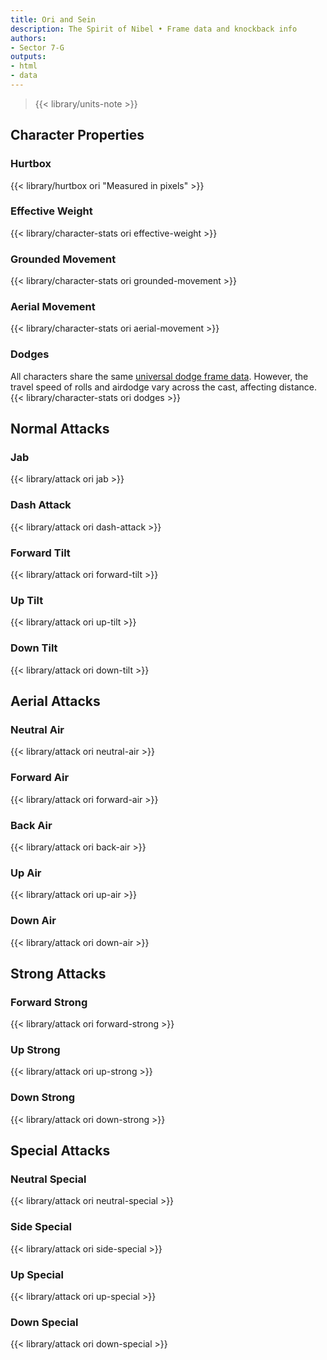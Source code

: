 ```yaml
---
title: Ori and Sein
description: The Spirit of Nibel • Frame data and knockback info
authors:
- Sector 7-G
outputs:
- html
- data
---
```


> {{< library/units-note >}}

## Character Properties
### Hurtbox
{{< library/hurtbox ori "Measured in pixels" >}}
### Effective Weight
{{< library/character-stats ori effective-weight >}}
### Grounded Movement
{{< library/character-stats ori grounded-movement >}}
### Aerial Movement
{{< library/character-stats ori aerial-movement >}}
### Dodges
All characters share the same [universal dodge frame data](/library/glossary#dodges). However, the travel speed of rolls and airdodge vary across the cast, affecting distance.
{{< library/character-stats ori dodges >}}

## Normal Attacks
### Jab
{{< library/attack ori jab >}}
### Dash Attack
{{< library/attack ori dash-attack >}}
### Forward Tilt
{{< library/attack ori forward-tilt >}}
### Up Tilt
{{< library/attack ori up-tilt >}}
### Down Tilt
{{< library/attack ori down-tilt >}}

## Aerial Attacks
### Neutral Air
{{< library/attack ori neutral-air >}}
### Forward Air
{{< library/attack ori forward-air >}}
### Back Air
{{< library/attack ori back-air >}}
### Up Air
{{< library/attack ori up-air >}}
### Down Air
{{< library/attack ori down-air >}}

## Strong Attacks
### Forward Strong
{{< library/attack ori forward-strong >}}
### Up Strong
{{< library/attack ori up-strong >}}
### Down Strong
{{< library/attack ori down-strong >}}

## Special Attacks
### Neutral Special
{{< library/attack ori neutral-special >}}
### Side Special
{{< library/attack ori side-special >}}
### Up Special
{{< library/attack ori up-special >}}
### Down Special
{{< library/attack ori down-special >}}
